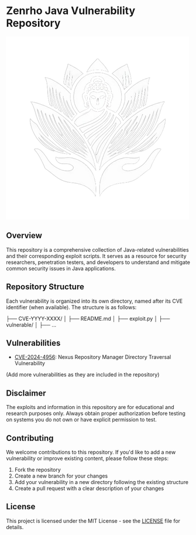 # Zenrho Java Vulnerability Repository

![Zenrho Logo](assets/zenrho.png)

## Overview

This repository is a comprehensive collection of Java-related vulnerabilities and their corresponding exploit scripts. It serves as a resource for security researchers, penetration testers, and developers to understand and mitigate common security issues in Java applications.

## Repository Structure

Each vulnerability is organized into its own directory, named after its CVE identifier (when available). The structure is as follows:

├── CVE-YYYY-XXXX/
│   ├── README.md
│   ├── exploit.py
│   ├── vulnerable/
│       ├── ...

## Vulnerabilities

- [CVE-2024-4956](CVE-2024-4956/README.md): Nexus Repository Manager Directory Traversal Vulnerability

(Add more vulnerabilities as they are included in the repository)

## Disclaimer

The exploits and information in this repository are for educational and research purposes only. Always obtain proper authorization before testing on systems you do not own or have explicit permission to test.

## Contributing

We welcome contributions to this repository. If you'd like to add a new vulnerability or improve existing content, please follow these steps:

1. Fork the repository
2. Create a new branch for your changes
3. Add your vulnerability in a new directory following the existing structure
4. Create a pull request with a clear description of your changes

## License

This project is licensed under the MIT License - see the [LICENSE](LICENSE) file for details.
